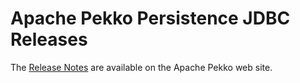 # Apache Pekko Persistence JDBC Releases

The [Release Notes](https://pekko.apache.org/docs/pekko-persistence-jdbc/current/release-notes/index.html) are available on the Apache Pekko web site.
